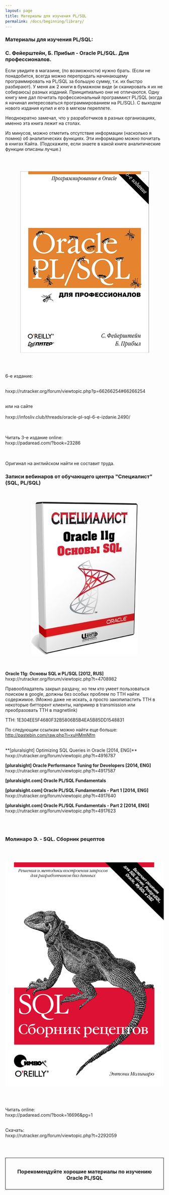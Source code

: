 ```yaml
---
layout: page
title: Материалы для изучения PL/SQL
permalink: /docs/beginning/library/
---
```


### Материалы для изучения PL/SQL:


<h3>С. Фейерштейн, Б. Прибыл - Oracle PL/SQL. Для профессионалов.</h3>

Если увидите в магазине, (по возможности) нужно брать. (Если не понадобится, всегда можно перепродать начинающему программировать на PL/SQL за большую сумму, т.к. их быстро разбирают). У меня аж 2 книги в бумажном виде (и сканировать я их не собираюсь) разных изданий. Принципиально они не отличаются. Одну книгу мне дал почитать профессиональный программист PL/SQL (когда я начинал интересоваться программированием на PL/SQL). С выходом нового издания купил и его в мягком переплете.


Неоднократно замечал, что у разработчиков в разных организациях, именно эта книга лежит на столах.


Из минусов, можно отметить отсутствие информации (насколько я помню) об аналитических функциях. Эти информацию можно почитать в книгах Кайта. (Подскажите, если знаете в какой книге аналитические функции описаны лучше.)

<br/><br/>

<div align="center">
	<img src="plsqlbook.jpg" border="0" alt="Oracle SQL Specialist">
</div>


<br/><br/>

6-e издание:

<br/>
hxxp://rutracker.org/forum/viewtopic.php?p=66266254#66266254
<br/><br/>

или на сайте
<br/><br/>
hxxp://infosliv.club/threads/oracle-pl-sql-6-e-izdanie.2490/

<!--
Скрытый на сайте <br/>
hxxps://yadi.sk/i/YksjjPxZeRJGr
-->


<br/><br/>
Читать 3-e издание online:<br/>
hxxp://padaread.com/?book=23286

<br/>
<br/>
Оригинал на английском найти не составит труда.


<br/>
<h3>Записи вебинаров от обучающего центра "Специалист" (SQL, PL/SQL)</h3>


<br/>
<br/>

<div align="center">
	<img src="oracle-sql-plsql.png" border="0" alt="Oracle SQL Specialist">
</div>


<br/>
<br/>

<strong>Oracle 11g: Основы SQL и PL/SQL [2012, RUS]</strong></br>
hxxp://rutracker.org/forum/viewtopic.php?t=4708982


Правообладатель закрыл раздачу, но тем кто умеет пользоваться поиском в google, должны без особых проблем по TTH найти содержимое. (Можно даже не искать, а просто закопипастить TTH в некоторые битторент клиенты, например в transmission или преобразовать TTH в magnetlink)


TTH: 1E304EE5F4680F32B5806B5B4EA5B85DD1548831


По следующим ссылкам можно найти еще больше:<br/>
http://pastebin.com/raw.php?i=xuHMmNfm


<br/>
**[pluralsight] Optimizing SQL Queries in Oracle [2014, ENG]**  
hxxp://rutracker.org/forum/viewtopic.php?t=4916787


**[pluralsight] Oracle Performance Tuning for Developers [2014, ENG]**  
hxxp://rutracker.org/forum/viewtopic.php?t=4917587


**[pluralsight.com] Oracle PL/SQL Fundamentals**  


**[pluralsight.com] Oracle PL/SQL Fundamentals - Part 1 [2014, ENG]**  
hxxp://rutracker.org/forum/viewtopic.php?t=4917640


**[pluralsight.com] Oracle PL/SQL Fundamentals - Part 2 [2014, ENG]**  
hxxp://rutracker.org/forum/viewtopic.php?t=4917623

<br/>

<br/>
<h3>Молинаро Э. - SQL. Сборник рецептов</h3>

<br/><br/>

<div align="center">
	<img src="molinaro_sql_recepts.jpg" border="0" alt="Oracle SQL Specialist">
</div>

<br/><br/>

Читать online:<br/>
hxxp://padaread.com/?book=16696&pg=1<br/><br/>

Скачать:<br/>
hxxp://rutracker.org/forum/viewtopic.php?t=2292059<br/>


<br/><br/>

<div style="padding:10px; border:thin solid black;" align="center">

  <h3>Порекомендуйте хорошие материалы по изучению Oracle PL/SQL</h3>

</div>
